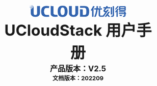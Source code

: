 <center>
<img src="../images/introduction/ustacklog.png" width="60%" height="60%" />
</center> 



<center>
<B><font size=7>UCloudStack 用户手册 </font></B>
</center>












<center>
<B><font size=5>产品版本：V2.5 </font></B>
</center>



<center>
<B><font size=4>文档版本：202209 </font></B>
</center>































